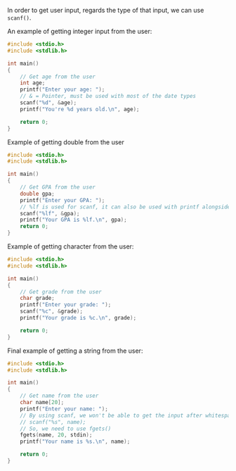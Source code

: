 In order to get user input, regards the type of that input, we can use `scanf()`.

An example of getting integer input from the user:

```c
#include <stdio.h>
#include <stdlib.h>

int main()
{
    // Get age from the user
    int age;
    printf("Enter your age: ");
    // & = Pointer, must be used with most of the date types
    scanf("%d", &age);
    printf("You're %d years old.\n", age);

    return 0;
}
```

Example of getting double from the user

```c
#include <stdio.h>
#include <stdlib.h>

int main()
{
    // Get GPA from the user
    double gpa;
    printf("Enter your GPA: ");
    // %lf is used for scanf, it can also be used with printf alongside %f
    scanf("%lf", &gpa);
    printf("Your GPA is %lf.\n", gpa);
    return 0;
}
```

Example of getting character from the user:

```c
#include <stdio.h>
#include <stdlib.h>

int main()
{
    // Get grade from the user
    char grade;
    printf("Enter your grade: ");
    scanf("%c", &grade);
    printf("Your grade is %c.\n", grade);

    return 0;
}
```

Final example of getting a string from the user:

```c
#include <stdio.h>
#include <stdlib.h>

int main()
{
    // Get name from the user
    char name[20];
    printf("Enter your name: ");
    // By using scanf, we won't be able to get the input after whitespace
    // scanf("%s", name);
    // So, we need to use fgets()
    fgets(name, 20, stdin);
    printf("Your name is %s.\n", name);

    return 0;
}
```

